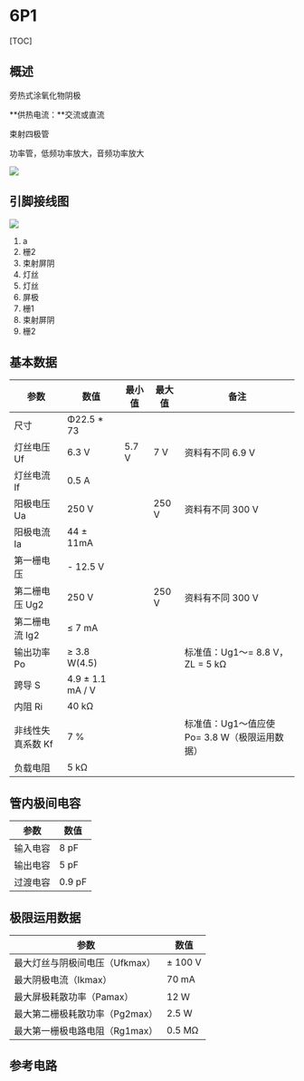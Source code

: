 # 6P1

[TOC]

## 概述

旁热式涂氧化物阴极

**供热电流：**交流或直流

束射四极管

功率管，低频功率放大，音频功率放大

 ![](../../../../Image/6/6p1_尺寸.png)

## 引脚接线图

 ![](../../../../Image/6/6p1.png)

1. a
2. 栅2
3. 束射屏阴
4. 灯丝
5. 灯丝
6. 屏极
7. 栅1
8. 束射屏阴
9. 栅2

## 基本数据

| 参数           | 数值          | 最小值       | 最大值       | 备注      |
|----------------|---------------|---------------|---------------|---------------|
| 尺寸		 | Φ22.5 * 73    |     |     |     |
| 灯丝电压 Uf   | 6.3 V         | 5.7 V     | 7 V | 资料有不同 6.9 V |
| 灯丝电流 If   | 0.5 A         |           |           |           |
| 阳极电压 Ua    | 250 V         |           | 250 V     | 资料有不同 300 V |
| 阳极电流 Ia    | 44 ± 11mA  |     |     |      |
| 第一栅电压     | - 12.5 V      |          |          |          |
| 第二栅电压 Ug2 | 250 V         |           | 250 V     | 资料有不同 300 V |
| 第二栅电流 Ig2 | ≤ 7 mA     |        |        |         |
| 输出功率 Po    | ≥ 3.8 W(4.5) |   |   | 标准值：Ug1～= 8.8 V，ZL = 5 kΩ |
| 跨导 S         | 4.9 ± 1.1 mA / V |  |  |  |
| 内阻 Ri        | 40 kΩ         |           |           |           |
| 非线性失真系数 Kf | 7 %           |             |             | 标准值：Ug1～值应使 Po= 3.8 W（极限运用数据） |
| 负载电阻       | 5 kΩ          |            |            |            |

## 管内极间电容

| 参数     | 数值   |
| -------- | ------ |
| 输入电容 | 8 pF   |
| 输出电容 | 5 pF   |
| 过渡电容 | 0.9 pF |

## 极限运用数据

| 参数                           | 数值    |
| ------------------------------ | ------- |
| 最大灯丝与阴极间电压（Ufkmax） | ± 100 V |
| 最大阴极电流（Ikmax）          | 70 mA   |
| 最大屏极耗散功率（Pamax）      | 12 Ｗ   |
| 最大第二栅极耗散功率（Pg2max） | 2.5 W   |
| 最大第一栅极电路电阻（Rg1max） | 0.5 MΩ  |

## 参考电路

